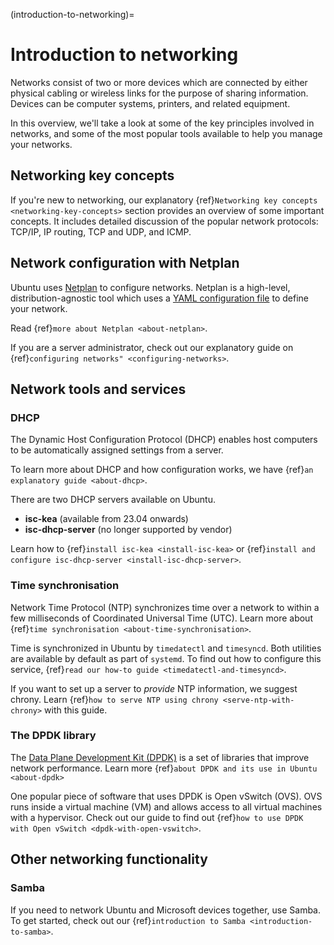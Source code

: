 (introduction-to-networking)=
# Introduction to networking

Networks consist of two or more devices which are connected by either physical cabling or wireless links for the purpose of sharing information. Devices can be computer systems, printers, and related equipment.

In this overview, we'll take a look at some of the key principles involved in networks, and some of the most popular tools available to help you manage your networks.

## Networking key concepts

If you're new to networking, our explanatory {ref}`Networking key concepts <networking-key-concepts>` section provides an overview of some important concepts. It includes detailed discussion of the popular network protocols: TCP/IP, IP routing, TCP and UDP, and ICMP.

## Network configuration with Netplan

Ubuntu uses [Netplan](https://netplan.io/) to configure networks. Netplan is a high-level, distribution-agnostic tool which uses a [YAML configuration file](https://netplan.readthedocs.io/en/stable/netplan-yaml/) to define your network.
 
Read {ref}`more about Netplan <about-netplan>`. 

If you are a server administrator, check out our explanatory guide on {ref}`configuring networks" <configuring-networks>`.

## Network tools and services

### DHCP

The Dynamic Host Configuration Protocol (DHCP) enables host computers to be automatically assigned settings from a server.

To learn more about DHCP and how configuration works, we have {ref}`an explanatory guide <about-dhcp>`.

There are two DHCP servers available on Ubuntu.  
 * **isc-kea** (available from 23.04 onwards)
 * **isc-dhcp-server** (no longer supported by vendor)

Learn how to {ref}`install isc-kea <install-isc-kea>` or {ref}`install and configure isc-dhcp-server <install-isc-dhcp-server>`.

### Time synchronisation

Network Time Protocol (NTP) synchronizes time over a network to within a few milliseconds of Coordinated Universal Time (UTC). Learn more about {ref}`time synchronisation <about-time-synchronisation>`.

Time is synchronized in Ubuntu by `timedatectl` and `timesyncd`. Both utilities are available by default as part of `systemd`. To find out how to configure this service, {ref}`read our how-to guide <timedatectl-and-timesyncd>`.

If you want to set up a server to *provide* NTP information, we suggest chrony. Learn {ref}`how to serve NTP using chrony <serve-ntp-with-chrony>` with this guide.

### The DPDK library

The [Data Plane Development Kit (DPDK)](https://www.dpdk.org/) is a set of libraries that improve network performance. Learn more {ref}`about DPDK and its use in Ubuntu <about-dpdk>`

One popular piece of software that uses DPDK is Open vSwitch (OVS). OVS runs inside a virtual machine (VM) and allows access to all virtual machines with a hypervisor. Check out our guide to find out {ref}`how to use DPDK with Open vSwitch <dpdk-with-open-vswitch>`.

## Other networking functionality

### Samba
  If you need to network Ubuntu and Microsoft devices together, use Samba. To get started, check out our {ref}`introduction to Samba <introduction-to-samba>`.

